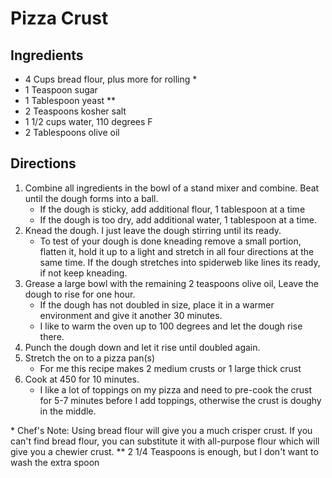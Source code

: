 # Pizza Crust

## Ingredients

- 4 Cups bread flour, plus more for rolling \*
- 1 Teaspoon sugar
- 1 Tablespoon yeast \*\*
- 2 Teaspoons kosher salt
- 1 1/2 cups water, 110 degrees F
- 2 Tablespoons olive oil

## Directions

1. Combine all ingredients in the bowl of a stand mixer and combine. Beat until the dough forms into a ball.
   - If the dough is sticky, add additional flour, 1 tablespoon at a time
   - If the dough is too dry, add additional water, 1 tablespoon at a time.
2. Knead the dough. I just leave the dough stirring until its ready.
   - To test of your dough is done kneading remove a small portion, flatten it, hold it up to a light and stretch in all four directions at the same time. If the dough stretches into spiderweb like lines its ready, if not keep kneading.
3. Grease a large bowl with the remaining 2 teaspoons olive oil, Leave the dough to rise for one hour.
   - If the dough has not doubled in size, place it in a warmer environment and give it another 30 minutes.
   - I like to warm the oven up to 100 degrees and let the dough rise there.
4. Punch the dough down and let it rise until doubled again.
5. Stretch the on to a pizza pan(s)
   - For me this recipe makes 2 medium crusts or 1 large thick crust
6. Cook at 450 for 10 minutes.
   - I like a lot of toppings on my pizza and need to pre-cook the crust for 5-7 minutes before I add toppings, otherwise the crust is doughy in the middle.

\* Chef's Note: Using bread flour will give you a much crisper crust. If you can't find bread flour, you can substitute it with all-purpose flour which will give you a chewier crust.
\*\* 2 1/4 Teaspoons is enough, but I don't want to wash the extra spoon
